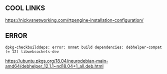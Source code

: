 ## COOL LINKS 

https://nickvsnetworking.com/rtpengine-installation-configuration/


## ERROR

    dpkg-checkbuilddeps: error: Unmet build dependencies: debhelper-compat (= 12) libwebsockets-dev
    
 https://ubuntu.pkgs.org/18.04/neurodebian-main-amd64/debhelper_12.1.1~nd18.04+1_all.deb.html
